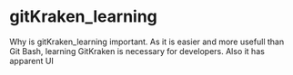 # gitKraken_learning

Why is gitKraken_learning important.
As it is easier and more usefull than Git Bash, learning GitKraken is necessary for developers. Also it has apparent UI 
